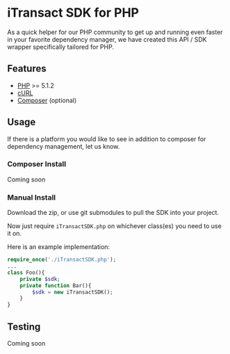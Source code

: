 # iTransact SDK for PHP

As a quick helper for our PHP community to get up and running even faster in your favorite dependency manager, we have created this API / SDK wrapper specifically tailored for PHP. 

## Features
- [PHP](http://php.net/downloads.php) >= 5.1.2
- [cURL](http://php.net/manual/en/function.curl-exec.php)
- [Composer](https://getcomposer.org/download/) (optional)

## Usage 
If there is a platform you would like to see in addition to composer for dependency management, let us know.

### Composer Install
Coming soon

### Manual Install

Download the zip, or use git submodules to pull the SDK into your project. 

Now just require `iTransactSDK.php` on whichever class(es) you need to use it on. 

Here is an example implementation:
```php
require_once('./iTransactSDK.php');
...
class Foo(){
    private $sdk;
    private function Bar(){
        $sdk = new iTransactSDK();
    }
}
```

## Testing
Coming soon